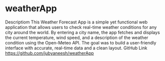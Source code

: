 # weatherApp
Descriptiom
This Weather Forecast App is a simple yet functional web application that allows users to check real-time weather conditions for any city around the world. 
By entering a city name, the app fetches and displays the current temperature, wind speed, and a description of the weather condition using the Open-Meteo API.
The goal was to build a user-friendly interface with accurate, real-time data and a clean layout.
GitHub Link
https://github.com/jubyaneesh/weatherApp
